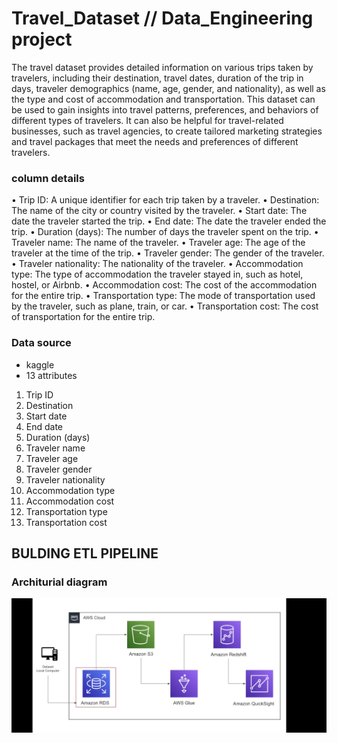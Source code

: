 # Travel_Dataset // Data_Engineering project
The travel dataset provides detailed information on various trips taken by travelers, including their destination, travel dates, duration of the trip in days, traveler demographics (name, age, gender, and nationality), as well as the type and cost of accommodation and transportation. This dataset can be used to gain insights into travel patterns, preferences, and behaviors of different types of travelers. It can also be helpful for travel-related businesses, such as travel agencies, to create tailored marketing strategies and travel packages that meet the needs and preferences of different travelers.
### column details
• Trip ID: A unique identifier for each trip taken by a traveler.
• Destination: The name of the city or country visited by the traveler.
• Start date: The date the traveler started the trip.
• End date: The date the traveler ended the trip.
• Duration (days): The number of days the traveler spent on the trip.
• Traveler name: The name of the traveler.
• Traveler age: The age of the traveler at the time of the trip.
• Traveler gender: The gender of the traveler.
• Traveler nationality: The nationality of the traveler.
• Accommodation type: The type of accommodation the traveler stayed in, such as hotel, hostel, or Airbnb.
• Accommodation cost: The cost of the accommodation for the entire trip.
• Transportation type: The mode of transportation used by the traveler, such as plane, train, or car.
• Transportation cost: The cost of transportation for the entire trip.
### Data source  
- kaggle
- 13 attributes 
1. Trip ID
2. Destination	
3. Start date	
4. End date	
5. Duration (days)	
6. Traveler name	
7. Traveler age	
8. Traveler gender	
9. Traveler nationality	
10. Accommodation type	
11. Accommodation cost	
12. Transportation type	
13. Transportation cost

## BULDING ETL PIPELINE 
  ### Architurial diagram 
  ![diagram](arch.jpg)
  
